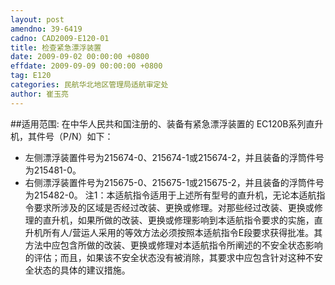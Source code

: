 ```yaml
---
layout: post
amendno: 39-6419
cadno: CAD2009-E120-01
title: 检查紧急漂浮装置
date: 2009-09-02 00:00:00 +0800
effdate: 2009-09-09 00:00:00 +0800
tag: E120
categories: 民航华北地区管理局适航审定处
author: 崔玉亮
---
```


##适用范围:
在中华人民共和国注册的、装备有紧急漂浮装置的 EC120B系列直升机，其件号（P/N）如下：
- 左侧漂浮装置件号为215674-0、215674-1或215674-2，并且装备的浮筒件号为215481-0。
- 右侧漂浮装置件号为215675-0、215675-1或215675-2，并且装备的浮筒件号为215482-0。
注1：本适航指令适用于上述所有型号的直升机，无论本适航指令要求所涉及的区域是否经过改装、更换或修理。对那些经过改装、更换或修理的直升机，如果所做的改装、更换或修理影响到本适航指令要求的实施，直升机所有人/营运人采用的等效方法必须按照本适航指令E段要求获得批准。其方法中应包含所做的改装、更换或修理对本适航指令所阐述的不安全状态影响的评估；而且，如果该不安全状态没有被消除，其要求中应包含针对这种不安全状态的具体的建议措施。

